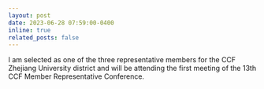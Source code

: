 ```yaml
---
layout: post
date: 2023-06-28 07:59:00-0400
inline: true
related_posts: false
---
```


I am selected as one of the three representative members for the CCF Zhejiang University district and will be attending the first meeting of the 13th CCF Member Representative Conference.
